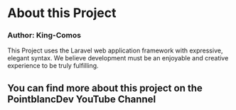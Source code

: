 
# About this Project

### Author: King-Comos

This Project uses the Laravel web application framework with expressive, elegant syntax. We believe development must be an enjoyable and creative experience to be truly fulfilling. 

## You can find more about this project on the PointblancDev YouTube Channel